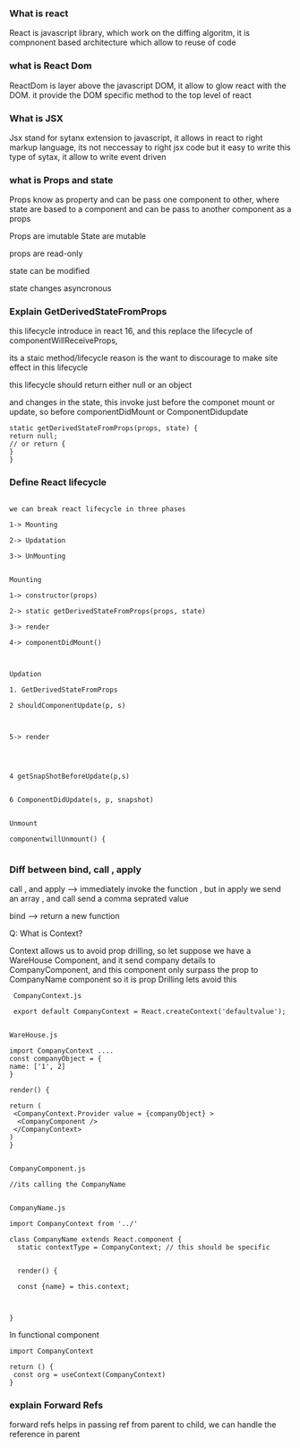 ### What is react

React is javascript library, which work on the diffing algoritm, it is compnonent based architecture
which allow to reuse of code



### what is React Dom


ReactDom is layer above the javascript DOM, it allow to glow react with the DOM. it provide the DOM specific method to the top level of react



### What is JSX

Jsx stand for sytanx extension to javascript, it allows in react to right markup language, its not neccessay to right 
jsx code but it easy to write this type of sytax, it allow to write event driven



### what is Props and state

Props know as property and can be pass one component to other, where state are based to a component and can be pass
to another component as a props


Props are imutable 
State are mutable



props are read-only


state can be modified


state changes asyncronous


### Explain GetDerivedStateFromProps

this lifecycle introduce in react 16, and this replace the lifecycle of componentWillReceiveProps,

its a staic method/lifecycle reason is the want to discourage to make site effect in this lifecycle

this lifecycle should return either null or an object

and changes in the state, this invoke just before the componet mount or update,
so before componentDidMount or ComponentDidupdate


```
static getDerivedStateFromProps(props, state) {
return null;
// or return {
}
}
```

### Define React lifecycle

```

we can break react lifecycle in three phases

1-> Mounting

2-> Updatation

3-> UnMounting


Mounting

1-> constructor(props)

2-> static getDerivedStateFromProps(props, state) 

3-> render

4-> componentDidMount()



Updation

1. GetDerivedStateFromProps

2 shouldComponentUpdate(p, s)



5-> render




4 getSnapShotBeforeUpdate(p,s)


6 ComponentDidUpdate(s, p, snapshot)


Unmount

componentwillUnmount() {


````



### Diff between bind, call , apply




call , and apply --> immediately invoke the function , but in apply we send an array , and call send a comma seprated value


bind --> return a new function

 
Q: What is Context?

Context allows us to avoid prop drilling, so let suppose we have a WareHouse Component, and it send company details to CompanyComponent, and this component only surpass the prop to CompanyName component so it is prop Drilling lets avoid this 

```
 CompanyContext.js
 
 export default CompanyContext = React.createContext('defaultvalue');


WareHouse.js

import CompanyContext ....
const companyObject = {
name: ['1', 2]
}

render() {

return (
 <CompanyContext.Provider value = {companyObject} >
  <CompanyComponent />
 </CompanyContext>
)
}


CompanyComponent.js

//its calling the CompanyName


CompanyName.js

import CompanyContext from '../'

class CompanyName extends React.component {
  static contextType = CompanyContext; // this should be specific
  
  
  render() {
  
  const {name} = this.context;
  
  

}
```
In functional component

```
import CompanyContext 

return () {
 const org = useContext(CompanyContext)
}

```


### explain Forward Refs

forward refs helps in passing ref from parent to child,  we can handle the reference in parent 

